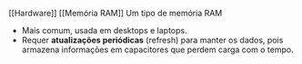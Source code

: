 [[Hardware]]
[[Memória RAM]]
Um tipo de memória RAM
- Mais comum, usada em desktops e laptops.
- Requer **atualizações periódicas** (refresh) para manter os dados, pois armazena informações em capacitores que perdem carga com o tempo.